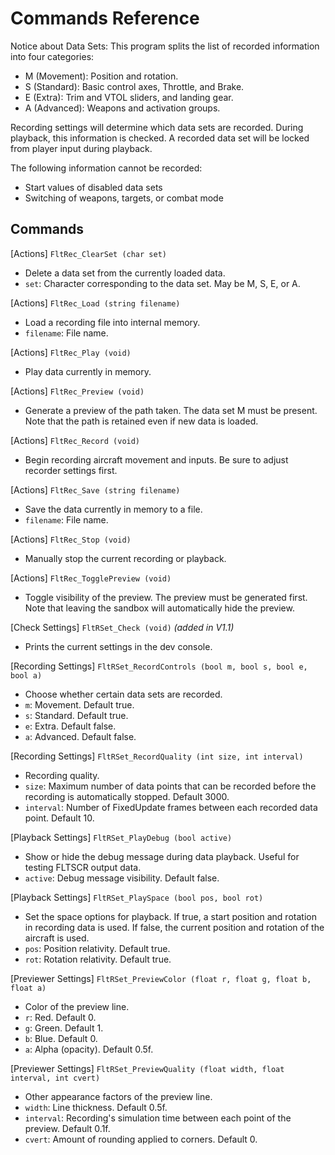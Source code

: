 # Commands Reference

Notice about Data Sets:
This program splits the list of recorded information into four categories:
- M (Movement): Position and rotation.
- S (Standard): Basic control axes, Throttle, and Brake.
- E (Extra): Trim and VTOL sliders, and landing gear.
- A (Advanced): Weapons and activation groups.

Recording settings will determine which data sets are recorded. During playback, this information is checked. A recorded data set will be locked from player input during playback.

The following information cannot be recorded:
- Start values of disabled data sets
- Switching of weapons, targets, or combat mode

## Commands

[Actions] `FltRec_ClearSet (char set)`
- Delete a data set from the currently loaded data.
- `set`: Character corresponding to the data set. May be M, S, E, or A.

[Actions] `FltRec_Load (string filename)`
- Load a recording file into internal memory.
- `filename`: File name.

[Actions] `FltRec_Play (void)`
- Play data currently in memory.

[Actions] `FltRec_Preview (void)`
- Generate a preview of the path taken. The data set M must be present. Note that the path is retained even if new data is loaded.

[Actions] `FltRec_Record (void)`
- Begin recording aircraft movement and inputs. Be sure to adjust recorder settings first.

[Actions] `FltRec_Save (string filename)`
- Save the data currently in memory to a file.
- `filename`: File name.

[Actions] `FltRec_Stop (void)`
- Manually stop the current recording or playback.

[Actions] `FltRec_TogglePreview (void)`
- Toggle visibility of the preview. The preview must be generated first. Note that leaving the sandbox will automatically hide the preview.

[Check Settings] `FltRSet_Check (void)` *(added in V1.1)*
- Prints the current settings in the dev console.

[Recording Settings] `FltRSet_RecordControls (bool m, bool s, bool e, bool a)`
- Choose whether certain data sets are recorded.
- `m`: Movement. Default true.
- `s`: Standard. Default true.
- `e`: Extra. Default false.
- `a`: Advanced. Default false.

[Recording Settings] `FltRSet_RecordQuality (int size, int interval)`
- Recording quality.
- `size`: Maximum number of data points that can be recorded before the recording is automatically stopped. Default 3000.
- `interval`: Number of FixedUpdate frames between each recorded data point. Default 10.

[Playback Settings] `FltRSet_PlayDebug (bool active)`
- Show or hide the debug message during data playback. Useful for testing FLTSCR output data.
- `active`: Debug message visibility. Default false.

[Playback Settings] `FltRSet_PlaySpace (bool pos, bool rot)`
- Set the space options for playback. If true, a start position and rotation in recording data is used. If false, the current position and rotation of the aircraft is used.
- `pos`: Position relativity. Default true.
- `rot`: Rotation relativity. Default true.

[Previewer Settings] `FltRSet_PreviewColor (float r, float g, float b, float a)`
- Color of the preview line.
- `r`: Red. Default 0.
- `g`: Green. Default 1.
- `b`: Blue. Default 0.
- `a`: Alpha (opacity). Default 0.5f.

[Previewer Settings] `FltRSet_PreviewQuality (float width, float interval, int cvert)`
- Other appearance factors of the preview line.
- `width`: Line thickness. Default 0.5f.
- `interval`: Recording's simulation time between each point of the preview. Default 0.1f.
- `cvert`: Amount of rounding applied to corners. Default 0.
